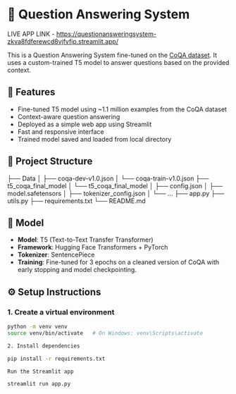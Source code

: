 # 🤖 Question Answering System 
LIVE APP LINK - https://questionansweringsystem-zkva8fdferewcd8vjfvfip.streamlit.app/

This is a Question Answering System fine-tuned on the [CoQA dataset](https://stanfordnlp.github.io/coqa/). It uses a custom-trained T5 model to answer questions based on the provided context.

## 🚀 Features

- Fine-tuned T5 model using ~1.1 million examples from the CoQA dataset
- Context-aware question answering
- Deployed as a simple web app using Streamlit
- Fast and responsive interface
- Trained model saved and loaded from local directory

## 📁 Project Structure

├── Data
│ ├── coqa-dev-v1.0.json
│ └── coqa-train-v1.0.json
├── t5_coqa_final_model
│ └── t5_coqa_final_model
│ ├── config.json
│ ├── model.safetensors
│ ├── tokenizer_config.json
│ └── ...
├── app.py
├── utils.py
├── requirements.txt
└── README.md

## 🧠 Model

- **Model**: T5 (Text-to-Text Transfer Transformer)
- **Framework**: Hugging Face Transformers + PyTorch
- **Tokenizer**: SentencePiece
- **Training**: Fine-tuned for 3 epochs on a cleaned version of CoQA with early stopping and model checkpointing.

## ⚙️ Setup Instructions

### 1. Create a virtual environment

```bash
python -m venv venv
source venv/bin/activate   # On Windows: venv\Scripts\activate

2. Install dependencies

pip install -r requirements.txt

Run the Streamlit app

streamlit run app.py
